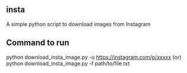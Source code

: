 ## insta
A simple python script to download images from Instagram

## Command to run
python download_insta_image.py -u https://instagram.com/p/xxxxx (or)
python download_insta_image.py -f path/to/file.txt
